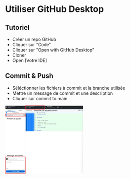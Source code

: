# Utiliser GitHub Desktop

## Tutoriel

* Créer un repo GitHub
* Cliquer sur "Code"
* Cliquer sur "Open with GitHub Desktop"
* Cloner
* Open [Votre IDE]

## Commit & Push

* Séléctionner les fichiers à commit et la branche utilisée
* Mettre un message de commit et une description
* Cliquer sur commit to main

<img src="img/CommitGUI.png" width="50%" alt="Tuto GitHub Desktop">  
